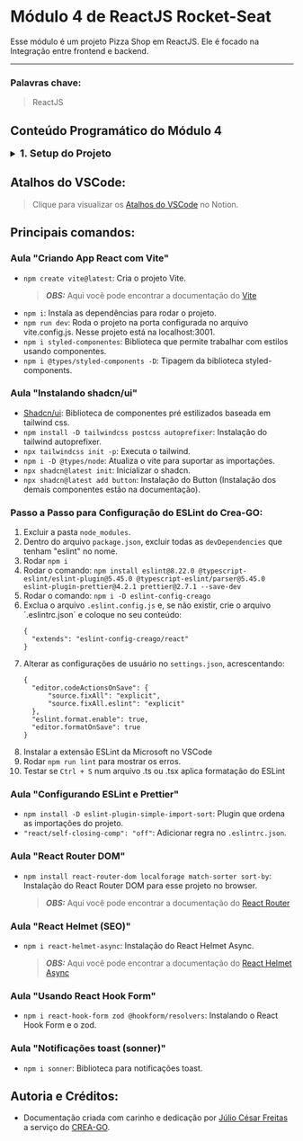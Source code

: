 # Módulo 4 de ReactJS Rocket-Seat

Esse módulo é um projeto Pizza Shop em ReactJS. Ele é focado na Integração entre frontend e backend.
___
### Palavras chave:
>ReactJS

## Conteúdo Programático do Módulo 4

<details style="font-size: 16px">
<summary><strong style="font-size: 18px">1. Setup do Projeto</strong></summary>

  ---

  + Especificação e apresentação do projeto
  + Criando App React com Vite
  ---
</details>

## Atalhos do VSCode:

>Clique para visualizar os [Atalhos do VSCode](https://silicon-chips-f58.notion.site/VsCode-Shortcuts-Atalhos-4ced0388660c4f1c93b410765c0a44cd) no Notion.

## Principais comandos:

### Aula "Criando App React com Vite"

+ `npm create vite@latest`: Cria o projeto Vite.
  > **_OBS:_** Aqui você pode encontrar a documentação do [Vite](https://vitejs.dev/guide/)
+ `npm i`: Instala as dependências para rodar o projeto.
+ `npm run dev`: Roda o projeto na porta configurada no arquivo vite.config.js. Nesse projeto está na localhost:3001.
+ `npm i styled-componentes`: Biblioteca que permite trabalhar com estilos usando componentes.
+ `npm i @types/styled-components -D`: Tipagem da biblioteca styled-components.

### Aula "Instalando shadcn/ui"

+ [Shadcn/ui](https://ui.shadcn.com/): Biblioteca de componentes pré estilizados baseada em tailwind css.
+ `npm install -D tailwindcss postcss autoprefixer`: Instalação do tailwind autoprefixer.
+ `npx tailwindcss init -p`: Executa o tailwind.
+ `npm i -D @types/node`: Atualiza o vite para suportar as importações.
+ `npx shadcn@latest init`: Inicializar o shadcn.
+ `npx shadcn@latest add button`: Instalação do Button (Instalação dos demais componentes estão na documentação).

### **Passo a Passo para Configuração do ESLint do Crea-GO:**

1. Excluir a pasta `node_modules`.
2. Dentro do arquivo `package.json`, excluir todas as `devDependencies` que tenham "eslint" no nome.
3. Rodar `npm i`
4. Rodar o comando: `npm install eslint@8.22.0 @typescript-eslint/eslint-plugin@5.45.0 @typescript-eslint/parser@5.45.0 eslint-plugin-prettier@4.2.1 prettier@2.7.1 --save-dev`
5. Rodar o comando: `npm i -D eslint-config-creago`
6. Exclua o arquivo `.eslint.config.js` e, se não existir, crie o arquivo ´.eslintrc.json´ e coloque no seu conteúdo:
    >
    ```
    {
      "extends": "eslint-config-creago/react"
    }
    ```
7. Alterar as configurações de usuário no `settings.json`, acrescentando:
    >
    ```
    {
      "editor.codeActionsOnSave": {
          "source.fixAll": "explicit",
          "source.fixAll.eslint": "explicit"
      },
      "eslint.format.enable": true,
      "editor.formatOnSave": true
    }
    ```
8. Instalar a extensão ESLint da Microsoft no VSCode
9. Rodar `npm run lint` para mostrar os erros.
10. Testar se `Ctrl + S` num arquivo .ts ou .tsx aplica formatação do ESLint

### Aula "Configurando ESLint e Prettier"

+ `npm install -D eslint-plugin-simple-import-sort`: Plugin que ordena as importações do projeto.
+ `"react/self-closing-comp": "off"`: Adicionar regra no `.eslintrc.json`.

### Aula "React Router DOM"

+ `npm install react-router-dom localforage match-sorter sort-by`: Instalação do React Router DOM para esse projeto no browser.
  > **_OBS:_** Aqui você pode encontrar a documentação do [React Router](https://reactrouter.com/en/main/start/tutorial)


### Aula "React Helmet (SEO)"

+ `npm i react-helmet-async`: Instalação do React Helmet Async.
  > **_OBS:_** Aqui você pode encontrar a documentação do [React Helmet Async](https://github.com/staylor/react-helmet-async/blob/main/LICENSE)

### Aula "Usando React Hook Form"

+ `npm i react-hook-form zod @hookform/resolvers`: Instalando o React Hook Form e o zod.

### Aula "Notificações toast (sonner)"

+ `npm i sonner`: Biblioteca para notificações toast.


## Autoria e Créditos:

+ Documentação criada com carinho e dedicação por [Júlio César Freitas](https://github.com/juliofreitasbm) a serviço do [CREA-GO](https://www.creago.org.br/).
